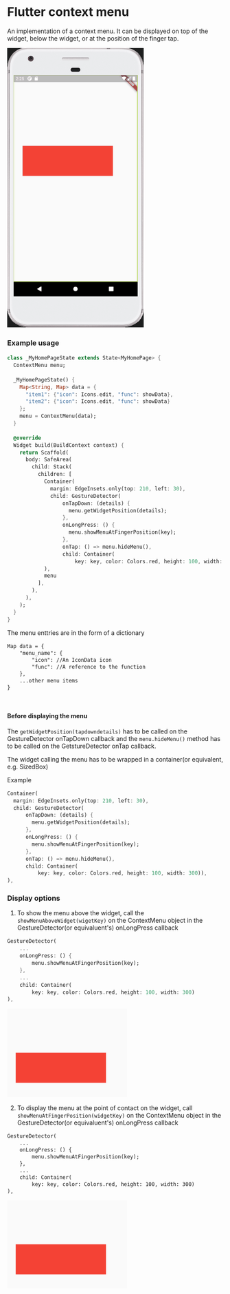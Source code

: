 
# Flutter context menu

An implementation of a context menu. It can be displayed on top of the widget, below the widget, or at the position of the finger tap.

![grid layout](README_assets/context_menu.gif)

### Example usage
```dart
class _MyHomePageState extends State<MyHomePage> {
  ContextMenu menu;

  _MyHomePageState() {
    Map<String, Map> data = {
      "item1": {"icon": Icons.edit, "func": showData},
      "item2": {"icon": Icons.edit, "func": showData}
    };
    menu = ContextMenu(data);
  }

  @override
  Widget build(BuildContext context) {
    return Scaffold(
      body: SafeArea(
        child: Stack(
          children: [
            Container(
              margin: EdgeInsets.only(top: 210, left: 30),
              child: GestureDetector(
                  onTapDown: (details) {
                    menu.getWidgetPosition(details);
                  },
                  onLongPress: () {
                    menu.showMenuAtFingerPosition(key);
                  },
                  onTap: () => menu.hideMenu(),
                  child: Container(
                      key: key, color: Colors.red, height: 100, width: 300)),
            ),
            menu
          ],
        ),
      ),
    );
  }
}
```

The menu enttries are in the form of a dictionary
```
Map data = {
    "menu_name": {
        "icon": //An IconData icon
        "func": //A reference to the function
    },
    ...other menu items
}
```

</br>

#### Before displaying the menu
The ```getWidgetPosition(tapdowndetails)``` has to be called on the GestureDetector onTapDown callback and the ```menu.hideMenu()``` method has to be called on the GetstureDetector onTap callback.

The widget calling the menu has to be wrapped in a container(or equivalent, e.g. SizedBox)

Example

```dart
Container(
  margin: EdgeInsets.only(top: 210, left: 30),
  child: GestureDetector(
      onTapDown: (details) {
        menu.getWidgetPosition(details);
      },
      onLongPress: () {
        menu.showMenuAtFingerPosition(key);
      },
      onTap: () => menu.hideMenu(),
      child: Container(
          key: key, color: Colors.red, height: 100, width: 300)),
),
```

### Display options

1. To show the menu above the widget, call the ```showMenuAboveWidget(wigetKey)``` on the ContextMenu object in the GestureDetector(or equivaluent's) onLongPress callback

```dart
GestureDetector(
    ...
    onLongPress: () {
        menu.showMenuAtFingerPosition(key);
    },
    ...
    child: Container(
        key: key, color: Colors.red, height: 100, width: 300)
),
```

![grid layout](README_assets/context_menu_demo.gif)

2. To display the menu at the point of contact on the widget, call ```showMenuAtFingerPosition(widgetKey)```
on the ContextMenu object in the GestureDetector(or equivaluent's) onLongPress callback
```
GestureDetector(
    ...
    onLongPress: () {
        menu.showMenuAtFingerPosition(key);
    },
    ...
    child: Container(
        key: key, color: Colors.red, height: 100, width: 300)
),
```

![grid layout](README_assets/context_menu_demo2.gif)
